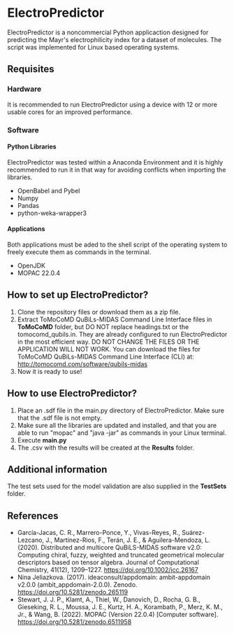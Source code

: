 # ElectroPredictor
ElectroPredictor is a noncommercial Python applicaction designed for predicting the Mayr's electrophilicity index for a dataset of molecules. The script was implemented for Linux based operating systems. 
## Requisites
### Hardware
It is recommended to run ElectroPredictor using a device with 12 or more usable cores for an improved performance.
### Software
#### Python Libraries
ElectroPredictor was tested within a Anaconda Environment and it is highly recommended to run it in that way for avoiding
conflicts when importing the libraries.
  - OpenBabel and Pybel
  - Numpy
  - Pandas
  - python-weka-wrapper3
#### Applications
Both applications must be aded to the shell script of the operating system to freely execute them as commands in the terminal.
  - OpenJDK
  - MOPAC 22.0.4 
## How to set up ElectroPredictor?
1. Clone the repository files or download them as a zip file.
2. Extract ToMoCoMD QuBiLs-MIDAS Command Line Interface files in **ToMoCoMD** folder, but DO NOT replace headings.txt or the tomocomd_qubils.in. They are already configured to run ElectroPredictor in the most efficient way. DO NOT CHANGE THE FILES OR THE APPLICATION WILL NOT WORK. You can download the files for ToMoCoMD QuBiLs-MIDAS Command Line Interface (CLI) at: http://tomocomd.com/software/qubils-midas
3. Now it is ready to use!
## How to use ElectroPredictor?
1. Place an .sdf file in the main.py directory of ElectroPredictor. Make sure that the .sdf file is not empty.
2. Make sure all the libraries are updated and installed, and that you are able to run "mopac" and "java -jar" as commands in your Linux terminal.
3. Execute **main.py** 
4. The .csv with the results will be created at the **Results** folder.
## Additional information
The test sets used for the model validation are also supplied in the **TestSets** folder.
## References
- García-Jacas, C. R., Marrero-Ponce, Y., Vivas-Reyes, R., Suárez-Lezcano, J., Martinez-Rios, F., Terán, J. E., & Aguilera-Mendoza, L. (2020). Distributed and multicore QuBiLS-MIDAS software v2.0: Computing chiral, fuzzy, weighted and truncated geometrical molecular descriptors based on tensor algebra. Journal of Computational Chemistry, 41(12), 1209–1227. https://doi.org/10.1002/jcc.26167
- Nina Jeliazkova. (2017). ideaconsult/appdomain: ambit-appdomain v2.0.0 (ambit_appdomain-2.0.0). Zenodo. https://doi.org/10.5281/zenodo.265119
- Stewart, J. J. P., Klamt, A., Thiel, W., Danovich, D., Rocha, G. B., Gieseking, R. L., Moussa, J. E., Kurtz, H. A., Korambath, P., Merz, K. M., Jr., & Wang, B. (2022). MOPAC (Version 22.0.4) [Computer software]. https://doi.org/10.5281/zenodo.6511958


